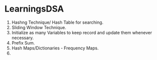 # LearningsDSA

1. Hashng Technique/ Hash Table for searching.
2. Sliding Window Technique.
3. Initialize as many Variables to keep record and update them whenever necessary.
4. Prefix Sum.
5. Hash Maps/Dictionaries - Frequency Maps.
6. 
